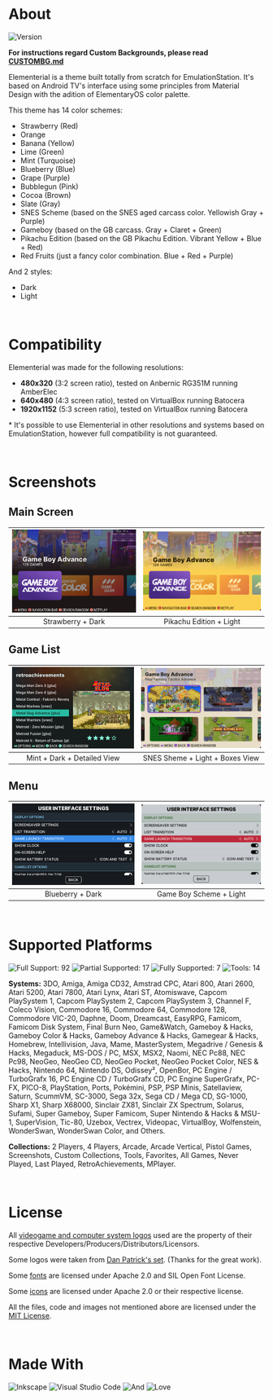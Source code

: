# About

![Version](https://img.shields.io/badge/Version_1.221116-de3e80?style=for-the-badge)

**For instructions regard Custom Backgrounds, please read [CUSTOMBG.md](/CUSTOMBG.md)**

Elementerial is a theme built totally from scratch for EmulationStation.
It's based on Android TV's interface using some principles from Material Design with the adition of ElementaryOS color palette.

This theme has 14 color schemes:

* Strawberry (Red)
* Orange
* Banana (Yellow)
* Lime (Green)
* Mint (Turquoise)
* Blueberry (Blue)
* Grape (Purple)
* Bubblegun (Pink)
* Cocoa (Brown)
* Slate (Gray)
* SNES Scheme (based on the SNES aged carcass color. Yellowish Gray + Purple)
* Gameboy (based on the GB carcass. Gray + Claret + Green)
* Pikachu Edition (based on the GB Pikachu Edition. Vibrant Yellow + Blue + Red)
* Red Fruits (just a fancy color combination. Blue + Red + Purple)

And 2 styles:
* Dark
* Light

<br>

# Compatibility

Elementerial was made for the following resolutions:

- **480x320** (3:2 screen ratio), tested on Anbernic RG351M running AmberElec
- **640x480** (4:3 screen ratio), tested on VirtualBox running Batocera
- **1920x1152** (5:3 screen ratio), tested on VirtualBox running Batocera

\* It's possible to use Elementerial in other resolutions and systems based on EmulationStation, however full compatibility is not guaranteed.

<br>

# Screenshots
## Main Screen
| ![](./.github/CarouselDark.png) | ![](./.github/CarouselLight.png) |
| :-----------------------------: | :------------------------------: |
|        Strawberry + Dark        |     Pikachu Edition + Light      |

## Game List
| ![](./.github/GamelistDark.png) | ![](./.github/GamelistLight.png) |
| :-----------------------------: | :------------------------------: |
|   Mint + Dark + Detailed View   | SNES Sheme + Light + Boxes View  |

## Menu
| ![](./.github/MenuDark.png) | ![](./.github/MenuLight.png) |
| :-------------------------: | :--------------------------: |
|      Blueberry + Dark      |    Game Boy Scheme + Light    |

<br>

# Supported Platforms

![Full Support: 92](https://img.shields.io/badge/Full_Support:_94-3a9104?style=for-the-badge)
![Partial Supported: 17](https://img.shields.io/badge/Partial_Support:_17-0e9a83?style=for-the-badge)
![Fully Supported: 7](https://img.shields.io/badge/Hacks:_7-0d52bf?style=for-the-badge)
![Tools: 14](https://img.shields.io/badge/Collections_'n_Tools:_14-485a6c?style=for-the-badge)

**Systems:** 
3DO,
Amiga,
Amiga CD32,
Amstrad CPC,
Atari 800,
Atari 2600,
Atari 5200,
Atari 7800,
Atari Lynx,
Atari ST,
Atomiswave,
Capcom PlaySystem 1,
Capcom PlaySystem 2,
Capcom PlaySystem 3,
Channel F,
Coleco Vision,
Commodore 16,
Commodore 64,
Commodore 128,
Commodore VIC-20,
Daphne,
Doom,
Dreamcast,
EasyRPG,
Famicom,
Famicom Disk System,
Final Burn Neo,
Game&Watch,
Gameboy & Hacks,
Gameboy Color & Hacks,
Gameboy Advance & Hacks,
Gamegear & Hacks,
Homebrew,
Intellivision,
Java,
Mame,
MasterSystem,
Megadrive / Genesis & Hacks,
Megaduck,
MS-DOS / PC,
MSX,
MSX2,
Naomi,
NEC Pc88,
NEC Pc98,
NeoGeo,
NeoGeo CD,
NeoGeo Pocket,
NeoGeo Pocket Color,
NES & Hacks,
Nintendo 64,
Nintendo DS,
Odissey²,
OpenBor,
PC Engine / TurboGrafx 16,
PC Engine CD / TurboGrafx CD,
PC Engine SuperGrafx,
PC-FX,
PICO-8,
PlayStation,
Ports,
Pokémini,
PSP,
PSP Minis,
Satellaview,
Saturn,
ScummVM,
SC-3000,
Sega 32x,
Sega CD / Mega CD,
SG-1000,
Sharp X1,
Sharp X68000,
Sinclair ZX81,
Sinclair ZX Spectrum,
Solarus,
Sufami,
Super Gameboy,
Super Famicom,
Super Nintendo & Hacks & MSU-1,
SuperVision,
Tic-80,
Uzebox,
Vectrex,
Videopac,
VirtualBoy,
Wolfenstein,
WonderSwan,
WonderSwan Color,
and Others.



**Collections:** 2 Players, 4 Players, Arcade, Arcade Vertical, Pistol Games, Screenshots, Custom Collections, Tools, Favorites, All Games, Never Played, Last Played, RetroAchievements, MPlayer.

<br>

# License

All [videogame and computer system logos](./assets/logos/) used are the property of their respective Developers/Producers/Distributors/Licensors.

Some logos were taken from [Dan Patrick's set](https://archive.org/details/console-logos-professionally-redrawn-plus-official-versions). (Thanks for the great work).

Some [fonts](./assets/fonts/) are licensed under Apache 2.0 and SIL Open Font License.

Some [icons](./assets/icons/) are licensed under Apache 2.0 or their respective license.

All the files, code and images not mentioned abore are licensed under the [MIT License](./LICENSE).

<br>

# Made With

![Inkscape](https://img.shields.io/badge/Inkscape-273445?style=for-the-badge&logo=Inkscape&logoColor=white)
![Visual Studio Code](https://img.shields.io/badge/Visual_Studio_Code-0d52bf?style=for-the-badge&logo=visual%20studio%20code&logoColor=white)
![And](https://img.shields.io/badge/And-f37329?style=for-the-badge&logoColor=white)
![Love](https://img.shields.io/badge/Love-de3e80?style=for-the-badge&logoColor=white)
